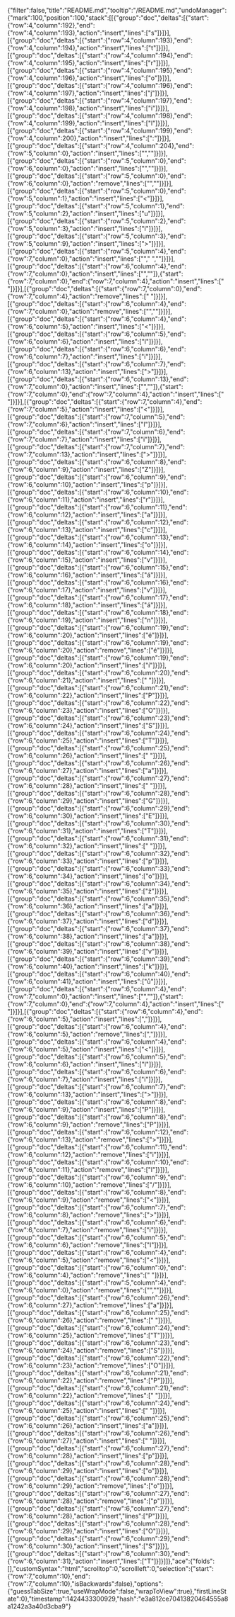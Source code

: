 {"filter":false,"title":"README.md","tooltip":"/README.md","undoManager":{"mark":100,"position":100,"stack":[[{"group":"doc","deltas":[{"start":{"row":4,"column":192},"end":{"row":4,"column":193},"action":"insert","lines":["s"]}]}],[{"group":"doc","deltas":[{"start":{"row":4,"column":193},"end":{"row":4,"column":194},"action":"insert","lines":["t"]}]}],[{"group":"doc","deltas":[{"start":{"row":4,"column":194},"end":{"row":4,"column":195},"action":"insert","lines":["r"]}]}],[{"group":"doc","deltas":[{"start":{"row":4,"column":195},"end":{"row":4,"column":196},"action":"insert","lines":["o"]}]}],[{"group":"doc","deltas":[{"start":{"row":4,"column":196},"end":{"row":4,"column":197},"action":"insert","lines":["j"]}]}],[{"group":"doc","deltas":[{"start":{"row":4,"column":197},"end":{"row":4,"column":198},"action":"insert","lines":["i"]}]}],[{"group":"doc","deltas":[{"start":{"row":4,"column":198},"end":{"row":4,"column":199},"action":"insert","lines":["l"]}]}],[{"group":"doc","deltas":[{"start":{"row":4,"column":199},"end":{"row":4,"column":200},"action":"insert","lines":[":"]}]}],[{"group":"doc","deltas":[{"start":{"row":4,"column":204},"end":{"row":5,"column":0},"action":"insert","lines":["",""]}]}],[{"group":"doc","deltas":[{"start":{"row":5,"column":0},"end":{"row":6,"column":0},"action":"insert","lines":["",""]}]}],[{"group":"doc","deltas":[{"start":{"row":5,"column":0},"end":{"row":6,"column":0},"action":"remove","lines":["",""]}]}],[{"group":"doc","deltas":[{"start":{"row":5,"column":0},"end":{"row":5,"column":1},"action":"insert","lines":["<"]}]}],[{"group":"doc","deltas":[{"start":{"row":5,"column":1},"end":{"row":5,"column":2},"action":"insert","lines":["u"]}]}],[{"group":"doc","deltas":[{"start":{"row":5,"column":2},"end":{"row":5,"column":3},"action":"insert","lines":["l"]}]}],[{"group":"doc","deltas":[{"start":{"row":5,"column":3},"end":{"row":5,"column":9},"action":"insert","lines":["></ul>"]}]}],[{"group":"doc","deltas":[{"start":{"row":5,"column":4},"end":{"row":7,"column":0},"action":"insert","lines":["","    ",""]}]}],[{"group":"doc","deltas":[{"start":{"row":6,"column":4},"end":{"row":7,"column":0},"action":"insert","lines":["",""]},{"start":{"row":7,"column":0},"end":{"row":7,"column":4},"action":"insert","lines":["    "]}]}],[{"group":"doc","deltas":[{"start":{"row":7,"column":0},"end":{"row":7,"column":4},"action":"remove","lines":["    "]}]}],[{"group":"doc","deltas":[{"start":{"row":6,"column":4},"end":{"row":7,"column":0},"action":"remove","lines":["",""]}]}],[{"group":"doc","deltas":[{"start":{"row":6,"column":4},"end":{"row":6,"column":5},"action":"insert","lines":["<"]}]}],[{"group":"doc","deltas":[{"start":{"row":6,"column":5},"end":{"row":6,"column":6},"action":"insert","lines":["l"]}]}],[{"group":"doc","deltas":[{"start":{"row":6,"column":6},"end":{"row":6,"column":7},"action":"insert","lines":["i"]}]}],[{"group":"doc","deltas":[{"start":{"row":6,"column":7},"end":{"row":6,"column":13},"action":"insert","lines":["></li>"]}]}],[{"group":"doc","deltas":[{"start":{"row":6,"column":13},"end":{"row":7,"column":0},"action":"insert","lines":["",""]},{"start":{"row":7,"column":0},"end":{"row":7,"column":4},"action":"insert","lines":["    "]}]}],[{"group":"doc","deltas":[{"start":{"row":7,"column":4},"end":{"row":7,"column":5},"action":"insert","lines":["<"]}]}],[{"group":"doc","deltas":[{"start":{"row":7,"column":5},"end":{"row":7,"column":6},"action":"insert","lines":["l"]}]}],[{"group":"doc","deltas":[{"start":{"row":7,"column":6},"end":{"row":7,"column":7},"action":"insert","lines":["i"]}]}],[{"group":"doc","deltas":[{"start":{"row":7,"column":7},"end":{"row":7,"column":13},"action":"insert","lines":["></li>"]}]}],[{"group":"doc","deltas":[{"start":{"row":6,"column":8},"end":{"row":6,"column":9},"action":"insert","lines":["Z"]}]}],[{"group":"doc","deltas":[{"start":{"row":6,"column":9},"end":{"row":6,"column":10},"action":"insert","lines":["p"]}]}],[{"group":"doc","deltas":[{"start":{"row":6,"column":10},"end":{"row":6,"column":11},"action":"insert","lines":["r"]}]}],[{"group":"doc","deltas":[{"start":{"row":6,"column":11},"end":{"row":6,"column":12},"action":"insert","lines":["a"]}]}],[{"group":"doc","deltas":[{"start":{"row":6,"column":12},"end":{"row":6,"column":13},"action":"insert","lines":["c"]}]}],[{"group":"doc","deltas":[{"start":{"row":6,"column":13},"end":{"row":6,"column":14},"action":"insert","lines":["o"]}]}],[{"group":"doc","deltas":[{"start":{"row":6,"column":14},"end":{"row":6,"column":15},"action":"insert","lines":["v"]}]}],[{"group":"doc","deltas":[{"start":{"row":6,"column":15},"end":{"row":6,"column":16},"action":"insert","lines":["á"]}]}],[{"group":"doc","deltas":[{"start":{"row":6,"column":16},"end":{"row":6,"column":17},"action":"insert","lines":["v"]}]}],[{"group":"doc","deltas":[{"start":{"row":6,"column":17},"end":{"row":6,"column":18},"action":"insert","lines":["á"]}]}],[{"group":"doc","deltas":[{"start":{"row":6,"column":18},"end":{"row":6,"column":19},"action":"insert","lines":["n"]}]}],[{"group":"doc","deltas":[{"start":{"row":6,"column":19},"end":{"row":6,"column":20},"action":"insert","lines":["é"]}]}],[{"group":"doc","deltas":[{"start":{"row":6,"column":19},"end":{"row":6,"column":20},"action":"remove","lines":["é"]}]}],[{"group":"doc","deltas":[{"start":{"row":6,"column":19},"end":{"row":6,"column":20},"action":"insert","lines":["í"]}]}],[{"group":"doc","deltas":[{"start":{"row":6,"column":20},"end":{"row":6,"column":21},"action":"insert","lines":[" "]}]}],[{"group":"doc","deltas":[{"start":{"row":6,"column":21},"end":{"row":6,"column":22},"action":"insert","lines":["P"]}]}],[{"group":"doc","deltas":[{"start":{"row":6,"column":22},"end":{"row":6,"column":23},"action":"insert","lines":["O"]}]}],[{"group":"doc","deltas":[{"start":{"row":6,"column":23},"end":{"row":6,"column":24},"action":"insert","lines":["S"]}]}],[{"group":"doc","deltas":[{"start":{"row":6,"column":24},"end":{"row":6,"column":25},"action":"insert","lines":["T"]}]}],[{"group":"doc","deltas":[{"start":{"row":6,"column":25},"end":{"row":6,"column":26},"action":"insert","lines":[" "]}]}],[{"group":"doc","deltas":[{"start":{"row":6,"column":26},"end":{"row":6,"column":27},"action":"insert","lines":["a"]}]}],[{"group":"doc","deltas":[{"start":{"row":6,"column":27},"end":{"row":6,"column":28},"action":"insert","lines":[" "]}]}],[{"group":"doc","deltas":[{"start":{"row":6,"column":28},"end":{"row":6,"column":29},"action":"insert","lines":["G"]}]}],[{"group":"doc","deltas":[{"start":{"row":6,"column":29},"end":{"row":6,"column":30},"action":"insert","lines":["E"]}]}],[{"group":"doc","deltas":[{"start":{"row":6,"column":30},"end":{"row":6,"column":31},"action":"insert","lines":["T"]}]}],[{"group":"doc","deltas":[{"start":{"row":6,"column":31},"end":{"row":6,"column":32},"action":"insert","lines":[" "]}]}],[{"group":"doc","deltas":[{"start":{"row":6,"column":32},"end":{"row":6,"column":33},"action":"insert","lines":["p"]}]}],[{"group":"doc","deltas":[{"start":{"row":6,"column":33},"end":{"row":6,"column":34},"action":"insert","lines":["o"]}]}],[{"group":"doc","deltas":[{"start":{"row":6,"column":34},"end":{"row":6,"column":35},"action":"insert","lines":["ž"]}]}],[{"group":"doc","deltas":[{"start":{"row":6,"column":35},"end":{"row":6,"column":36},"action":"insert","lines":["a"]}]}],[{"group":"doc","deltas":[{"start":{"row":6,"column":36},"end":{"row":6,"column":37},"action":"insert","lines":["d"]}]}],[{"group":"doc","deltas":[{"start":{"row":6,"column":37},"end":{"row":6,"column":38},"action":"insert","lines":["a"]}]}],[{"group":"doc","deltas":[{"start":{"row":6,"column":38},"end":{"row":6,"column":39},"action":"insert","lines":["v"]}]}],[{"group":"doc","deltas":[{"start":{"row":6,"column":39},"end":{"row":6,"column":40},"action":"insert","lines":["k"]}]}],[{"group":"doc","deltas":[{"start":{"row":6,"column":40},"end":{"row":6,"column":41},"action":"insert","lines":["ů"]}]}],[{"group":"doc","deltas":[{"start":{"row":6,"column":4},"end":{"row":7,"column":0},"action":"insert","lines":["",""]},{"start":{"row":7,"column":0},"end":{"row":7,"column":4},"action":"insert","lines":["    "]}]}],[{"group":"doc","deltas":[{"start":{"row":6,"column":4},"end":{"row":6,"column":5},"action":"insert","lines":[","]}]}],[{"group":"doc","deltas":[{"start":{"row":6,"column":4},"end":{"row":6,"column":5},"action":"remove","lines":[","]}]}],[{"group":"doc","deltas":[{"start":{"row":6,"column":4},"end":{"row":6,"column":5},"action":"insert","lines":["<"]}]}],[{"group":"doc","deltas":[{"start":{"row":6,"column":5},"end":{"row":6,"column":6},"action":"insert","lines":["l"]}]}],[{"group":"doc","deltas":[{"start":{"row":6,"column":6},"end":{"row":6,"column":7},"action":"insert","lines":["i"]}]}],[{"group":"doc","deltas":[{"start":{"row":6,"column":7},"end":{"row":6,"column":13},"action":"insert","lines":["></li>"]}]}],[{"group":"doc","deltas":[{"start":{"row":6,"column":8},"end":{"row":6,"column":9},"action":"insert","lines":["P"]}]}],[{"group":"doc","deltas":[{"start":{"row":6,"column":8},"end":{"row":6,"column":9},"action":"remove","lines":["P"]}]}],[{"group":"doc","deltas":[{"start":{"row":6,"column":12},"end":{"row":6,"column":13},"action":"remove","lines":[">"]}]}],[{"group":"doc","deltas":[{"start":{"row":6,"column":11},"end":{"row":6,"column":12},"action":"remove","lines":["i"]}]}],[{"group":"doc","deltas":[{"start":{"row":6,"column":10},"end":{"row":6,"column":11},"action":"remove","lines":["l"]}]}],[{"group":"doc","deltas":[{"start":{"row":6,"column":9},"end":{"row":6,"column":10},"action":"remove","lines":["/"]}]}],[{"group":"doc","deltas":[{"start":{"row":6,"column":8},"end":{"row":6,"column":9},"action":"remove","lines":["<"]}]}],[{"group":"doc","deltas":[{"start":{"row":6,"column":7},"end":{"row":6,"column":8},"action":"remove","lines":[">"]}]}],[{"group":"doc","deltas":[{"start":{"row":6,"column":6},"end":{"row":6,"column":7},"action":"remove","lines":["i"]}]}],[{"group":"doc","deltas":[{"start":{"row":6,"column":5},"end":{"row":6,"column":6},"action":"remove","lines":["l"]}]}],[{"group":"doc","deltas":[{"start":{"row":6,"column":4},"end":{"row":6,"column":5},"action":"remove","lines":["<"]}]}],[{"group":"doc","deltas":[{"start":{"row":6,"column":0},"end":{"row":6,"column":4},"action":"remove","lines":["    "]}]}],[{"group":"doc","deltas":[{"start":{"row":5,"column":4},"end":{"row":6,"column":0},"action":"remove","lines":["",""]}]}],[{"group":"doc","deltas":[{"start":{"row":6,"column":26},"end":{"row":6,"column":27},"action":"remove","lines":["a"]}]}],[{"group":"doc","deltas":[{"start":{"row":6,"column":25},"end":{"row":6,"column":26},"action":"remove","lines":[" "]}]}],[{"group":"doc","deltas":[{"start":{"row":6,"column":24},"end":{"row":6,"column":25},"action":"remove","lines":["T"]}]}],[{"group":"doc","deltas":[{"start":{"row":6,"column":23},"end":{"row":6,"column":24},"action":"remove","lines":["S"]}]}],[{"group":"doc","deltas":[{"start":{"row":6,"column":22},"end":{"row":6,"column":23},"action":"remove","lines":["O"]}]}],[{"group":"doc","deltas":[{"start":{"row":6,"column":21},"end":{"row":6,"column":22},"action":"remove","lines":["P"]}]}],[{"group":"doc","deltas":[{"start":{"row":6,"column":21},"end":{"row":6,"column":22},"action":"remove","lines":[" "]}]}],[{"group":"doc","deltas":[{"start":{"row":6,"column":24},"end":{"row":6,"column":25},"action":"insert","lines":[" "]}]}],[{"group":"doc","deltas":[{"start":{"row":6,"column":25},"end":{"row":6,"column":26},"action":"insert","lines":["a"]}]}],[{"group":"doc","deltas":[{"start":{"row":6,"column":26},"end":{"row":6,"column":27},"action":"insert","lines":[" "]}]}],[{"group":"doc","deltas":[{"start":{"row":6,"column":27},"end":{"row":6,"column":28},"action":"insert","lines":["p"]}]}],[{"group":"doc","deltas":[{"start":{"row":6,"column":28},"end":{"row":6,"column":29},"action":"insert","lines":["o"]}]}],[{"group":"doc","deltas":[{"start":{"row":6,"column":28},"end":{"row":6,"column":29},"action":"remove","lines":["o"]}]}],[{"group":"doc","deltas":[{"start":{"row":6,"column":27},"end":{"row":6,"column":28},"action":"remove","lines":["p"]}]}],[{"group":"doc","deltas":[{"start":{"row":6,"column":27},"end":{"row":6,"column":28},"action":"insert","lines":["P"]}]}],[{"group":"doc","deltas":[{"start":{"row":6,"column":28},"end":{"row":6,"column":29},"action":"insert","lines":["O"]}]}],[{"group":"doc","deltas":[{"start":{"row":6,"column":29},"end":{"row":6,"column":30},"action":"insert","lines":["S"]}]}],[{"group":"doc","deltas":[{"start":{"row":6,"column":30},"end":{"row":6,"column":31},"action":"insert","lines":["T"]}]}]]},"ace":{"folds":[],"customSyntax":"html","scrolltop":0,"scrollleft":0,"selection":{"start":{"row":7,"column":10},"end":{"row":7,"column":10},"isBackwards":false},"options":{"guessTabSize":true,"useWrapMode":false,"wrapToView":true},"firstLineState":0},"timestamp":1424433300929,"hash":"e3a812ce70413820464555a8a1242a3a40d3cba9"}